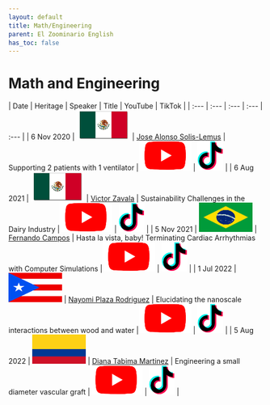```yaml
---
layout: default
title: Math/Engineering
parent: El Zoominario English
has_toc: false
---
```


# Math and Engineering


| Date | Heritage | Speaker | Title | YouTube | TikTok | 
| :---   | :--- | :--- | :---  | :--- | 
| 6 Nov 2020 | ![](../../assets/pics/flags/mexico.png) | [Jose Alonso Solis-Lemus](https://solislemuslab.github.io/el-zoominario/zoominario-english/math-eng/jasolislemus.html) | Supporting 2 patients with 1 ventilator |[![youtube (653k)](../../assets/icons16/youtube.png)](https://youtu.be/MeFT0wUmkvw) | [![tiktok (653k)](../../assets/icons16/tiktok.png)](https://www.tiktok.com/@latinxinstem/video/7081432005249977646) |
| 6 Aug 2021 | ![](../../assets/pics/flags/mexico.png) | [Victor Zavala](https://solislemuslab.github.io/el-zoominario/zoominario-english/math-eng/victorzavala.html) | Sustainability Challenges in the Dairy Industry |[![youtube (653k)](../../assets/icons16/youtube.png)](https://www.youtube.com/watch?v=0NxHs_YeHsI) | [![tiktok (653k)](../../assets/icons16/tiktok.png)](https://www.tiktok.com/@latinxinstem/video/7081464790844968235) |
| 5 Nov 2021 | ![](../../assets/pics/flags/brasil.png)  | [Fernando Campos](https://solislemuslab.github.io/el-zoominario/zoominario-english/math-eng/fernandocampos.html) | Hasta la vista, baby! Terminating Cardiac Arrhythmias with Computer Simulations |[![youtube (653k)](../../assets/icons16/youtube.png)](https://youtu.be/2wV4TRjUp90) | [![tiktok (653k)](../../assets/icons16/tiktok.png)](https://www.tiktok.com/@latinxinstem/video/7081819687222316331) | 
| 1 Jul 2022 | ![](../../assets/pics/flags/puertorico.png) | [Nayomi Plaza Rodriguez](https://solislemuslab.github.io/el-zoominario/zoominario-english/math-eng/nayomiplaza.html) | Elucidating the nanoscale interactions between wood and water |[![youtube (653k)](../../assets/icons16/youtube.png)](https://youtu.be/4UhqhPHb0z8) | [![tiktok (653k)](../../assets/icons16/tiktok.png)](https://www.tiktok.com/@latinxinstem/video/7115526678255815979) |
| 5 Aug 2022 | ![](../../assets/pics/flags/colombia.png) | [Diana Tabima Martinez](https://solislemuslab.github.io/el-zoominario/zoominario-english/math-eng/dianatabima.html) | Engineering a small diameter vascular graft |[![youtube (653k)](../../assets/icons16/youtube.png)](https://youtu.be/_VN90TWkQnQ) | [![tiktok (653k)](../../assets/icons16/tiktok.png)](https://www.tiktok.com/@latinxinstem/video/7128558809965940014) | 